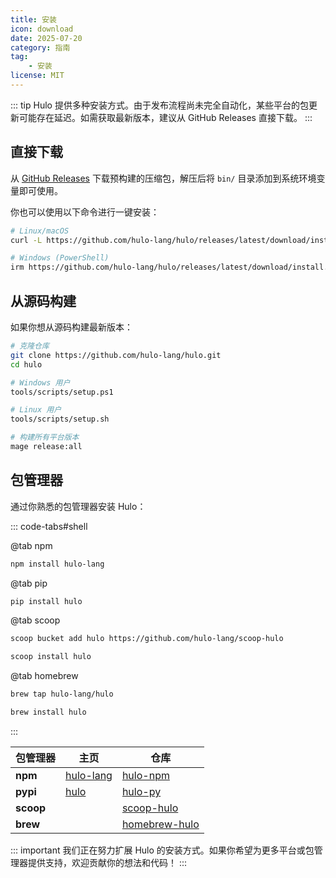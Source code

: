 ```yaml
---
title: 安装
icon: download
date: 2025-07-20
category: 指南
tag:
    - 安装
license: MIT
---
```


::: tip
Hulo 提供多种安装方式。由于发布流程尚未完全自动化，某些平台的包更新可能存在延迟。如需获取最新版本，建议从 GitHub Releases 直接下载。
:::

## 直接下载

从 [GitHub Releases](https://github.com/hulo-lang/hulo/releases) 下载预构建的压缩包，解压后将 `bin/` 目录添加到系统环境变量即可使用。

你也可以使用以下命令进行一键安装：

```sh
# Linux/macOS
curl -L https://github.com/hulo-lang/hulo/releases/latest/download/install.sh | bash

# Windows (PowerShell)
irm https://github.com/hulo-lang/hulo/releases/latest/download/install.ps1 | iex
```

## 从源码构建

如果你想从源码构建最新版本：

```sh
# 克隆仓库
git clone https://github.com/hulo-lang/hulo.git
cd hulo

# Windows 用户
tools/scripts/setup.ps1

# Linux 用户
tools/scripts/setup.sh

# 构建所有平台版本
mage release:all
```

## 包管理器

通过你熟悉的包管理器安装 Hulo：

::: code-tabs#shell

@tab npm

```bash
npm install hulo-lang
```

@tab pip

```bash
pip install hulo
```

@tab scoop

```bash
scoop bucket add hulo https://github.com/hulo-lang/scoop-hulo

scoop install hulo
```

@tab homebrew

```bash
brew tap hulo-lang/hulo

brew install hulo
```

:::

| 包管理器 | 主页 | 仓库 |
|---------|------|------|
| **npm** | [hulo-lang](https://www.npmjs.com/package/hulo-lang) | [hulo-npm](https://github.com/hulo-lang/hulo-npm) |
| **pypi** | [hulo](https://pypi.org/project/hulo) | [hulo-py](https://github.com/hulo-lang/hulo-py) |
| **scoop** |  | [scoop-hulo](https://github.com/hulo-lang/scoop-hulo) |
| **brew** |  | [homebrew-hulo](https://github.com/hulo-lang/homebrew-hulo) |

::: important
我们正在努力扩展 Hulo 的安装方式。如果你希望为更多平台或包管理器提供支持，欢迎贡献你的想法和代码！
:::